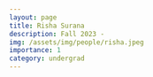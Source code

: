 ```yaml
---
layout: page
title: Risha Surana
description: Fall 2023 -
img: /assets/img/people/risha.jpeg
importance: 1
category: undergrad
---
```

